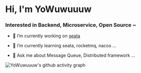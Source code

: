<h1 align="left" align="center">Hi, I'm YoWuwuuuw</h1>
<h3 align="left">Interested in Backend, Microservice, Open Source ~</h3>

- 🔭 I’m currently working on [seata](https://github.com/apache/incubator-seata)

- 🌱 I’m currently learning seata, rocketmq, nacos ...

- 💬 Ask me about Message Queue, Distributed framework ...

![YoWuwuuuw's github activity graph](https://github-readme-activity-graph.vercel.app/graph?username=YoWuwuuuw&theme=dracula&height=200)